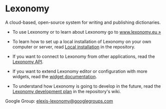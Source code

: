 # Lexonomy

A cloud-based, open-source system for writing and publishing dictionaries.

- To use Lexonomy or to learn about Lexonomy go to [www.lexonomy.eu »](http://www.lexonomy.eu/)

- To learn how to set up a local installation of Lexonomy on your own computer or server, read [Local installation](INSTALL.md) in the repository.

- If you want to connect to Lexonomy from other applications, read the [Lexonomy API](https://github.com/elexis-eu/lexonomy/wiki/Lexonomy-API).

- If you want to extend Lexonomy editor or configuration with more widgets, read the [widget documentation](https://github.com/elexis-eu/lexonomy/wiki/Create-widgets).

- To understand how Lexonomy is going to develop in the future, read the [Lexonomy development plan](https://github.com/michmech/lexonomy/wiki/Lexonomy-development-plan-(November-2017)) in the repository's wiki.

Google Group: elexis-lexonomy@googlegroups.com
